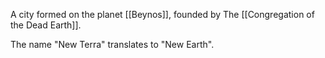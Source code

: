 A city formed on the planet [[Beynos]], founded by The [[Congregation of the Dead Earth]].

The name "New Terra" translates to "New Earth".